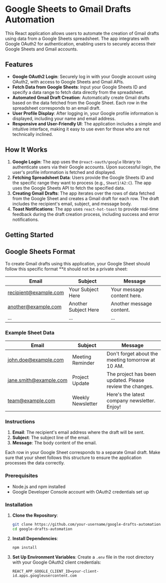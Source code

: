 # Google Sheets to Gmail Drafts Automation

This React application allows users to automate the creation of Gmail drafts using data from a Google Sheets spreadsheet. The app integrates with Google OAuth2 for authentication, enabling users to securely access their Google Sheets and Gmail accounts.

## Features

- **Google OAuth2 Login**: Securely log in with your Google account using OAuth2, with access to Google Sheets and Gmail APIs.
- **Fetch Data from Google Sheets**: Input your Google Sheets ID and specify a data range to fetch data directly from the spreadsheet.
- **Automated Gmail Draft Creation**: Automatically create Gmail drafts based on the data fetched from the Google Sheet. Each row in the spreadsheet corresponds to an email draft.
- **User Profile Display**: After logging in, your Google profile information is displayed, including your name and email address.
- **Responsive and User-Friendly UI**: The application includes a simple and intuitive interface, making it easy to use even for those who are not technically inclined.

## How It Works

1. **Google Login**: The app uses the `@react-oauth/google` library to authenticate users via their Google accounts. Upon successful login, the user's profile information is fetched and displayed.
2. **Fetching Spreadsheet Data**: Users provide the Google Sheets ID and the specific range they want to process (e.g., `Sheet1!A2:C`). The app uses the Google Sheets API to fetch the specified data.
3. **Creating Gmail Drafts**: The app iterates over the rows of data fetched from the Google Sheet and creates a Gmail draft for each row. The draft includes the recipient's email, subject, and message body.
4. **Toast Notifications**: The app uses `react-hot-toast` to provide real-time feedback during the draft creation process, including success and error notifications.

## Getting Started

## Google Sheets Format

To create Gmail drafts using this application, your Google Sheet should follow this specific format \*\*it should not be a private sheet:

| **Email**             | **Subject**          | **Message**                |
| --------------------- | -------------------- | -------------------------- |
| recipient@example.com | Your Subject Here    | Your message content here. |
| another@example.com   | Another Subject Here | Another message content.   |
| ...                   | ...                  | ...                        |

### Example Sheet Data

| **Email**              | **Subject**       | **Message**                                              |
| ---------------------- | ----------------- | -------------------------------------------------------- |
| john.doe@example.com   | Meeting Reminder  | Don't forget about the meeting tomorrow at 10 AM.        |
| jane.smith@example.com | Project Update    | The project has been updated. Please review the changes. |
| team@example.com       | Weekly Newsletter | Here's the latest company newsletter. Enjoy!             |

### Instructions

1. **Email**: The recipient's email address where the draft will be sent.
2. **Subject**: The subject line of the email.
3. **Message**: The body content of the email.

Each row in your Google Sheet corresponds to a separate Gmail draft. Make sure that your sheet follows this structure to ensure the application processes the data correctly.

### Prerequisites

- Node.js and npm installed
- Google Developer Console account with OAuth2 credentials set up

### Installation

1. **Clone the Repository**:

   ```bash
   git clone https://github.com/your-username/google-drafts-automation.git
   cd google-drafts-automation
   ```

2. **Install Dependencies**:

   ```bash
   npm install
   ```

3. **Set Up Environment Variables**:
   Create a `.env` file in the root directory with your Google OAuth2 client credentials:
   ```plaintext
   REACT_APP_GOOGLE_CLIENT_ID=your-client-id.apps.googleusercontent.com
   ```
